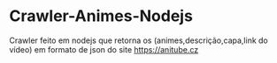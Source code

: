 # Crawler-Animes-Nodejs
Crawler feito em nodejs que retorna os (animes,descrição,capa,link do vídeo) em formato de json do site https://anitube.cz 
